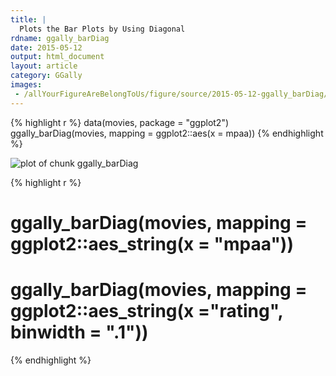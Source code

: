 ```yaml
---
title: |
  Plots the Bar Plots by Using Diagonal
rdname: ggally_barDiag
date: 2015-05-12
output: html_document
layout: article
category: GGally
images:
 - /allYourFigureAreBelongToUs/figure/source/2015-05-12-ggally_barDiag//ggally_barDiag-1.png
---
```





{% highlight r %}
data(movies, package = "ggplot2")
ggally_barDiag(movies, mapping = ggplot2::aes(x = mpaa))
{% endhighlight %}

![plot of chunk ggally_barDiag](/allYourFigureAreBelongToUs/figure/source/2015-05-12-ggally_barDiag/ggally_barDiag-1.png) 

{% highlight r %}
# ggally_barDiag(movies, mapping = ggplot2::aes_string(x = "mpaa"))
# ggally_barDiag(movies, mapping = ggplot2::aes_string(x ="rating", binwidth = ".1"))
{% endhighlight %}